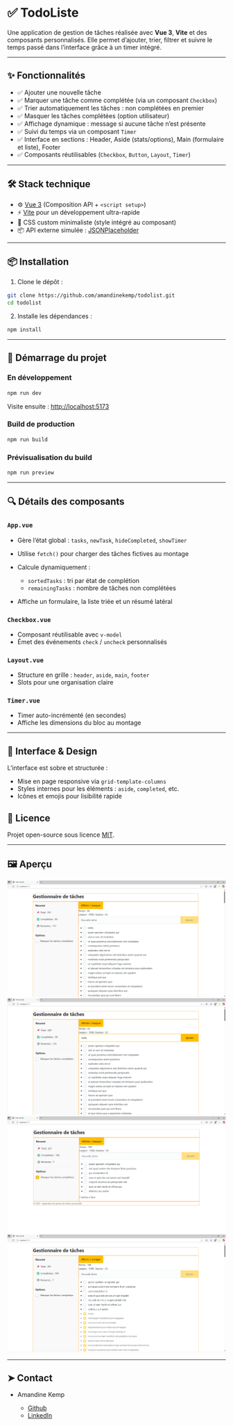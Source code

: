 # ✅ TodoListe

Une application de gestion de tâches réalisée avec **Vue 3**, **Vite** et des composants personnalisés. Elle permet d’ajouter, trier, filtrer et suivre le temps passé dans l’interface grâce à un timer intégré.

---

## ✨ Fonctionnalités

- ✅ Ajouter une nouvelle tâche
- ✅ Marquer une tâche comme complétée (via un composant `Checkbox`)
- ✅ Trier automatiquement les tâches : non complétées en premier
- ✅ Masquer les tâches complétées (option utilisateur)
- ✅ Affichage dynamique : message si aucune tâche n’est présente
- ✅ Suivi du temps via un composant `Timer`
- ✅ Interface en sections : Header, Aside (stats/options), Main (formulaire et liste), Footer
- ✅ Composants réutilisables (`Checkbox`, `Button`, `Layout`, `Timer`)

---

## 🛠️ Stack technique

- ⚙️ [Vue 3](https://vuejs.org/) (Composition API + `<script setup>`)
- ⚡ [Vite](https://vitejs.dev/) pour un développement ultra-rapide
- 🎨 CSS custom minimaliste (style intégré au composant)
- 📦 API externe simulée : [JSONPlaceholder](https://jsonplaceholder.typicode.com/)

---

## 📦 Installation

1. Clone le dépôt :

```bash
git clone https://github.com/amandinekemp/todolist.git
cd todolist
```

2. Installe les dépendances :

```bash
npm install
```

---

## 🚀 Démarrage du projet

### En développement

```bash
npm run dev
```

Visite ensuite : [http://localhost:5173](http://localhost:5173)

### Build de production

```bash
npm run build
```

### Prévisualisation du build

```bash
npm run preview
```

---

## 🔍 Détails des composants

### `App.vue`

* Gère l’état global : `tasks`, `newTask`, `hideCompleted`, `showTimer`
* Utilise `fetch()` pour charger des tâches fictives au montage
* Calcule dynamiquement :

    * `sortedTasks` : tri par état de complétion
    * `remainingTasks` : nombre de tâches non complétées
* Affiche un formulaire, la liste triée et un résumé latéral

### `Checkbox.vue`

* Composant réutilisable avec `v-model`
* Émet des événements `check` / `uncheck` personnalisés

### `Layout.vue`

* Structure en grille : `header`, `aside`, `main`, `footer`
* Slots pour une organisation claire

### `Timer.vue`

* Timer auto-incrémenté (en secondes)
* Affiche les dimensions du bloc au montage

---

## 🎨 Interface & Design

L’interface est sobre et structurée :

* Mise en page responsive via `grid-template-columns`
* Styles internes pour les éléments : `aside`, `completed`, etc.
* Icônes et emojis pour lisibilité rapide

## 📄 Licence

Projet open-source sous licence [MIT](LICENSE).

---

## 🖼️ Aperçu

![Aperçu 1 de l'application](src/main/ressources/screen_app_Todolist.png)
![Aperçu 2 de l'application](src/main/ressources/screen_app_Todolist_Add.png)
![Aperçu 3 de l'application](src/main/ressources/screen_app_Tdolist_Hide.png)
![Aperçu 4 de l'application](src/main/ressources/screen_app_Todolist_Not_hide.png)

---

## ➤ Contact

* Amandine Kemp

    - [Github](https://github.com/amandinekemp)
    - [LinkedIn](https://www.linkedin.com/in/amandinekemp/)
